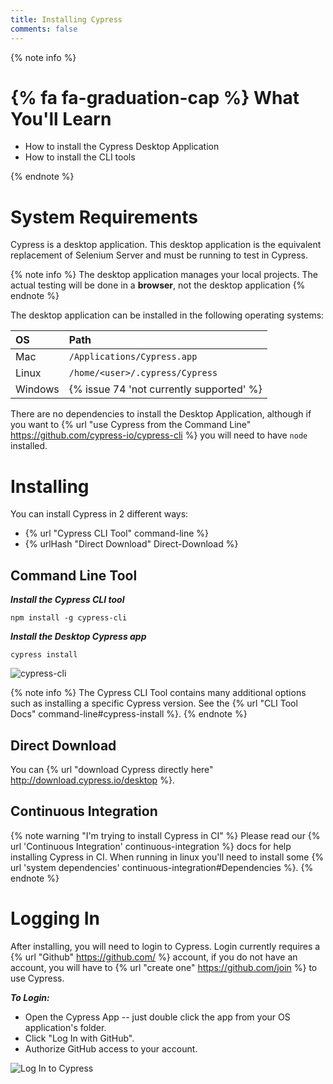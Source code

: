 ```yaml
---
title: Installing Cypress
comments: false
---
```


{% note info %}
# {% fa fa-graduation-cap %} What You'll Learn

- How to install the Cypress Desktop Application
- How to install the CLI tools

{% endnote %}

# System Requirements

Cypress is a desktop application. This desktop application is the equivalent replacement of Selenium Server and must be running to test in Cypress.

{% note info %}
The desktop application manages your local projects. The actual testing will be done in a **browser**, not the desktop application
{% endnote %}

The desktop application can be installed in the following operating systems:


OS | Path
:--- | :---
Mac  | `/Applications/Cypress.app`
Linux  | `/home/<user>/.cypress/Cypress`
Windows  | {% issue 74 'not currently supported' %}

There are no dependencies to install the Desktop Application, although if you want to {% url "use Cypress from the Command Line" https://github.com/cypress-io/cypress-cli %} you will need to have `node` installed.

# Installing

You can install Cypress in 2 different ways:

* {% url "Cypress CLI Tool" command-line %}
* {% urlHash "Direct Download" Direct-Download %}

## Command Line Tool

***Install the Cypress CLI tool***

```shell
npm install -g cypress-cli
```

***Install the Desktop Cypress app***

```shell
cypress install
```

![cypress-cli](/img/guides/install-cypress-in-command-line.gif)

{% note info %}
The Cypress CLI Tool contains many additional options such as installing a specific Cypress version. See the {% url "CLI Tool Docs" command-line#cypress-install %}.
{% endnote %}

## Direct Download

You can {% url "download Cypress directly here" http://download.cypress.io/desktop %}.

## Continuous Integration

{% note warning "I'm trying to install Cypress in CI" %}
Please read our {% url 'Continuous Integration' continuous-integration %} docs for help installing Cypress in CI. When running in linux you'll need to install some {% url 'system dependencies' continuous-integration#Dependencies %}.
{% endnote %}

# Logging In

After installing, you will need to login to Cypress. Login currently requires a {% url "Github" https://github.com/ %} account, if you do not have an account, you will have to {% url "create one" https://github.com/join %} to use Cypress.

***To Login:***

- Open the Cypress App -- just double click the app from your OS application's folder.
- Click "Log In with GitHub".
- Authorize GitHub access to your account.

![Log In to Cypress](/img/guides/log-in-to-cypress-screen.png)
